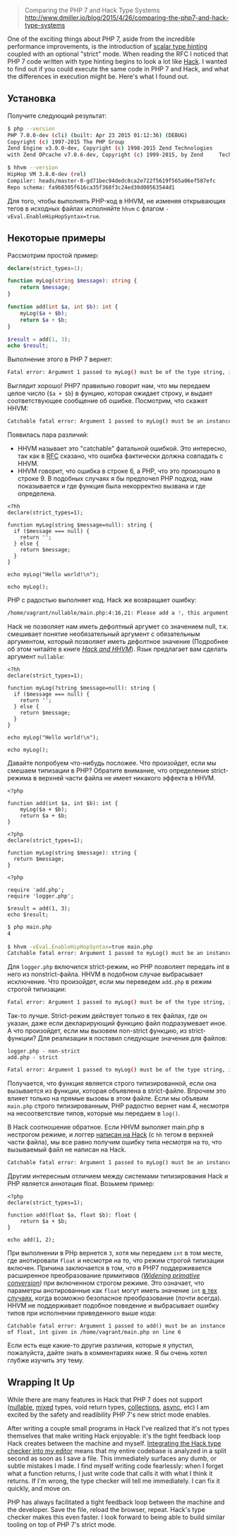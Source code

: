 >Comparing the PHP 7 and Hack Type Systems
>http://www.dmiller.io/blog/2015/4/26/comparing-the-php7-and-hack-type-systems


One of the exciting things about PHP 7, aside from the incredible performance improvements, is the introduction of [scalar type hinting](https://wiki.php.net/rfc/scalar_type_hints_v5) coupled with an optional "strict" mode. When reading the RFC I noticed that PHP 7 code written with type hinting begins to look a lot like [Hack](http://hacklang.org/). I wanted to find out if you could execute the same code in PHP 7 and Hack, and what the differences in execution might be. Here's what I found out.

## Установка

Получите следующий результат:

```bash
$ php --version
PHP 7.0.0-dev (cli) (built: Apr 23 2015 01:12:36) (DEBUG)
Copyright (c) 1997-2015 The PHP Group
Zend Engine v3.0.0-dev, Copyright (c) 1998-2015 Zend Technologies
with Zend OPcache v7.0.6-dev, Copyright (c) 1999-2015, by Zend     Technologies
```

```bash
$ hhvm --version
HipHop VM 3.8.0-dev (rel)
Compiler: heads/master-0-gd71bec94dedc8ca2e722f5619f565a06ef587efc
Repo schema: fa9b8305f616ca35f368f3c24ed30d00563544d1
```

Для того, чтобы выполнять PHP-код в HHVM, не изменяя открывающих тегов в исходных файлах исполняйте `hhvm` с флагом `-vEval.EnableHipHopSyntax=true`.

## Некоторые примеры

Рассмотрим простой пример:

```php
declare(strict_types=1);

function myLog(string $message): string {
	return $message;
}

function add(int $a, int $b): int {
    myLog($a + $b);
    return $a + $b;
}

$result = add(1, 3);
echo $result;
```

Выполнение этого в PHP 7 вернет:

```bash
Fatal error: Argument 1 passed to myLog() must be of the type string, integer given, called in /home/vagrant/basic/main.php on line 9 and defined in /home/vagrant/basic/main.php on line 4
```

Выглядит хорошо! PHP7 правильно говорит нам, что мы передаем целое число (`$a + $b`) в фунцию, которая ожидает строку, и выдает соответствующее сообщение об ошибке. Посмотрим, что скажет HHVM:


```bash
Catchable fatal error: Argument 1 passed to myLog() must be an instance of string, int given in /home/vagrant/basic/main.php on line 6
```

Появилась пара различий:

* HHVM называет это "catchable" фатальной ошибкой. Это интересно, так как в [RFC](https://wiki.php.net/_export/code/rfc/scalar_type_hints_v5?codeblock=9) сказано, что ошибка фактически должна совпадать с HHVM.
* HHVM говорит, что ошибка в строке 6, а PHP, что это произошло в строке 9. В подобных случаях я бы предпочел PHP подход, нам показывается и где функция была некорректно вызвана и где определена.


```
<?hh
declare(strict_types=1);

function myLog(string $message=null): string {
  if ($message === null) {
    return '';
  } else {
    return $message;
  }
}

echo myLog("Hello world!\n");

echo myLog();
```

PHP с радостью выполняет код. Hack же возвращает ошибку:

```bash
/home/vagrant/nullable/main.php:4:16,21: Please add a ?, this argument can be null (Typing[4065])
```

Hack не позволяет нам иметь дефолтный аргумет со значением null, т.к. смешивает понятие необязательный аргумент с обязательным аргументом, который позволяет иметь дефолтное значение (Подробнее об этом читайте в книге _[Hack and HHVM](http://shop.oreilly.com/product/0636920037194.do)_). Язык предлагает вам сделать аргумент `nullable`:

```
<?hh
declare(strict_types=1);

function myLog(?string $message=null): string {
  if ($message === null) {
    return '';
  } else {
    return $message;
  }
}

echo myLog("Hello world!\n");

echo myLog();
```

Давайте попробуем что-нибудь посложее. Что произойдет, если мы смешаем типизации в PHP? Обратите внимание, что определение strict-режима в верхней части файла не имеет никакого эффекта в HHVM.

```
<?php

function add(int $a, int $b): int {
    myLog($a + $b);
    return $a + $b;
}
```

```
<?php
declare(strict_types=1);

function myLog(string $message): string {
  return $message;
}
```

```
<?php

require 'add.php';
require 'logger.php';

$result = add(1, 3);
echo $result;
```

```bash
$ php main.php
4
 
$ hhvm -vEval.EnableHipHopSyntax=true main.php
Catchable fatal error: Argument 1 passed to myLog() must be an instance of string, int given in /home/vagrant/separate_files_mixed/logger.php on line 6
```

Для `logger.php` включился strict-режим, но PHP позволяет передать int в него из nonstrict-файла. HHVM в подобном случае выбрасывает исключение. Что произойдет, если мы переведем `add.php` в режим строгой типизации:

```bash
Fatal error: Argument 1 passed to myLog() must be of the type string, integer given, called in /home/vagrant/separate_files_mixed/add.php on line 5 and defined in /home/vagrant/separate_files_mixed/logger.php on line 4
```

Так-то лучше. Strict-режим действует только в тех файлах, где он указан, даже если декларирующий функцию файл подразумевает иное. А что произойдет, если мы вызовем non-strict функцию, из strict-функции? Для реализации я поставил следующие значения для файлов:

```
logger.php - non-strict
add.php - strict
```

```bash
Fatal error: Argument 1 passed to myLog() must be of the type string, integer given, called in /home/vagrant/separate_files_mixed/add.php on line 5 and defined in /home/vagrant/separate_files_mixed/logger.php on line 3
```

Получается, что функция является строго типизированной, если она вызывается из функции, которая объявлена в strict-файле. Впрочем это влияет только на прямые вызовы в этом файле. Если мы объявим `main.php` строго типизированным, PHP радостно вернет нам 4, несмотря на несоответствие типов, которые мы передаем в `log()`.

В Hack соотношение обратное. Если HHVM выполяет main.php в нестрогом режиме, и логгер [написан на Hack](https://gist.github.com/jazzdan/fe0648a6848dadda5039) (c `hh` тегом в верхней части файла), мы все равно получим ошибку типа несмотря на то, что вызываемый файл не написан на Hack.

```bash
Catchable fatal error: Argument 1 passed to myLog() must be an instance of string, int given in /home/vagrant/separate_files_mixed/logger.php on line 5
```

Другим интересным отличием между системами типизирования Hack и PHP является аннотация float. Возьмем пример:

```
<?php
declare(strict_types=1);

function add(float $a, float $b): float {
    return $a + $b;
}

echo add(1, 2);
```

При выполнении в PHp вернется `3`, хотя мы передаем `int` в том месте, где анотировали `float` и несмотря на то, что режим строгой типизации включен. Причина заключается в том, что в PHP7 поддерживается расширенное преобразование примитивов _([Widening primative conversion](http://docs.oracle.com/javase/specs/jls/se7/html/jls-5.html#jls-5.1.2))_ при включенном строгом режиме. Это означает, что параметры анотированные как `float` могут иметь значение `int` [в тех случаях](https://wiki.php.net/rfc/scalar_type_hints_v5#int_-_float_conversion_isn_t_lossless), когда возможно безопасное преобразование (почти всегда). HHVM не поддерживает подобное поведение и выбрасывает ошибку типов при исполнении приведенного выше кода:

```
Catchable fatal error: Argument 1 passed to add() must be an instance of float, int given in /home/vagrant/main.php on line 6
```

Если есть еще какие-то другие различия, которые я упустил, пожалуйста, дайте знать в комментариях ниже. Я бы очень хотел глубже изучить эту тему.

## Wrapping It Up

While there are many features in Hack that PHP 7 does not support ([nullable](http://docs.hhvm.com/manual/en/hack.nullable.php), [mixed](http://docs.hhvm.com/manual/en/hack.annotations.mixedtypes.php) types, void return types, [collections](http://docs.hhvm.com/manual/en/hack.collections.php), [async](http://docs.hhvm.com/manual/en/hack.async.php), etc) I am excited by the safety and readibility PHP 7's new strict mode enables.

After writing a couple small programs in Hack I've realized that it's not types themselves that make writing Hack enjoyable: it's the tight feedback loop Hack creates between the machine and myself. [Integrating the Hack type checker into my editor](https://github.com/hhvm/vim-hack) means that my entire codebase is analyzed in a split second as soon as I save a file. This immediately surfaces any dumb, or subtle mistakes I made. I find myself writing code fearlessly: when I forget what a function returns, I just write code that calls it with what I think it returns. If I'm wrong, the type checker will tell me immediately. I can fix it quickly, and move on.

PHP has always facilitated a tight feedback loop between the machine and the developer. Save the file, reload the browser, repeat. Hack's type checker makes this even faster. I look forward to being able to build similar tooling on top of PHP 7's strict mode.